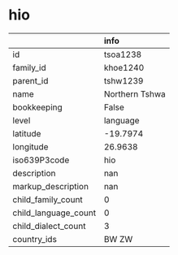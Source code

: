 # hio
|                      | info           |
|:---------------------|:---------------|
| id                   | tsoa1238       |
| family_id            | khoe1240       |
| parent_id            | tshw1239       |
| name                 | Northern Tshwa |
| bookkeeping          | False          |
| level                | language       |
| latitude             | -19.7974       |
| longitude            | 26.9638        |
| iso639P3code         | hio            |
| description          | nan            |
| markup_description   | nan            |
| child_family_count   | 0              |
| child_language_count | 0              |
| child_dialect_count  | 3              |
| country_ids          | BW ZW          |